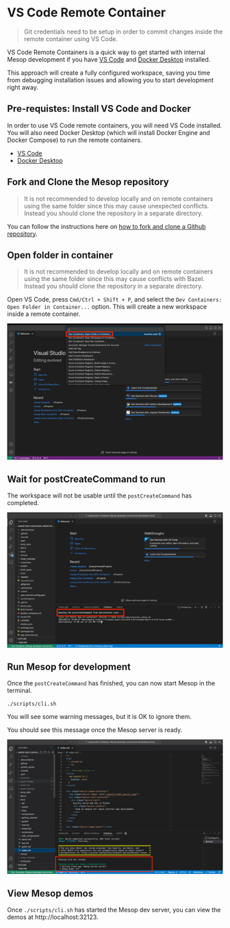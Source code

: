 # VS Code Remote Container

> Git credentials need to be setup in order to commit changes inside the remote
container using VS Code.

VS Code Remote Containers is a quick way to get started with internal Mesop
development if you have [VS Code](https://code.visualstudio.com/) and
[Docker Desktop](https://www.docker.com/products/docker-desktop/) installed.

This approach will create a fully configured workspace, saving you time from
debugging installation issues and allowing you to start development right away.

## Pre-requistes: Install VS Code and Docker

In order to use VS Code remote containers, you will need VS Code installed. You will
also need Docker Desktop (which will install Docker Engine and Docker Compose) to run
the remote containers.

- [VS Code](https://code.visualstudio.com/)
- [Docker Desktop](https://www.docker.com/products/docker-desktop/)

## Fork and Clone the Mesop repository

> It is not recommended to develop locally and on remote containers using the same
folder since this may cause unexpected conflicts. Instead you should clone the
repository in a separate directory.

You can follow the instructions here on [how to fork and clone a Github repository](https://docs.github.com/en/pull-requests/collaborating-with-pull-requests/working-with-forks/fork-a-repo).

## Open folder in container

> It is not recommended to develop locally and on remote containers using the same
folder since this may cause conflicts with Bazel. Instead you should clone the
repository in a separate directory.

Open VS Code, press `Cmd/Ctrl + Shift + P`, and select the `Dev Containers: Open Folder in Container...`
option. This will create a new workspace inside a remote container.

![VS Code open folder in container](../assets/remote-container/open-folder-container.png)

## Wait for postCreateCommand to run

The workspace will not be usable until the `postCreateCommand` has completed.

![Post Create Command](../assets/remote-container/post-create-command.png)

## Run Mesop for development

Once the `postCreateCommand` has finished, you can now start Mesop in the terminal.

```
./scripts/cli.sh
```

You will see some warning messages, but it is OK to ignore them.

You should see this message once the Mesop server is ready.

![Server started](../assets/remote-container/server-start.png)

## View Mesop demos

Once `./scripts/cli.sh` has started the Mesop dev server, you can view the demos at
http://localhost:32123.
